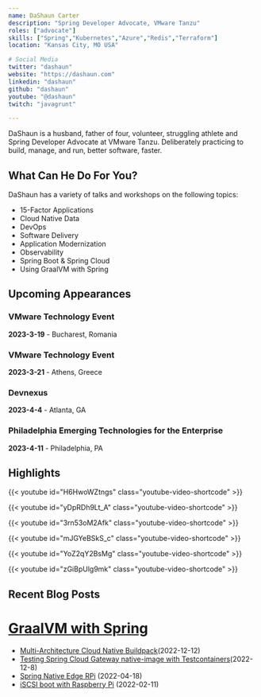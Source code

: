 ```yaml
---
name: DaShaun Carter
description: "Spring Developer Advocate, VMware Tanzu"
roles: ["advocate"]
skills: ["Spring","Kubernetes","Azure","Redis","Terraform"]
location: "Kansas City, MO USA"

# Social Media 
twitter: "dashaun"
website: "https://dashaun.com"
linkedin: "dashaun"
github: "dashaun"
youtube: "@dashaun"
twitch: "javagrunt"

---
```

<!-- markdownlint-disable MD041-->
DaShaun is a husband, father of four, volunteer, struggling athlete and Spring Developer Advocate at VMware Tanzu.
Deliberately practicing to build, manage, and run, better software, faster.

<!--more-->

## What Can He Do For You?

DaShaun has a variety of talks and workshops on the following topics:

- 15-Factor Applications
- Cloud Native Data
- DevOps
- Software Delivery
- Application Modernization
- Observability
- Spring Boot & Spring Cloud
- Using GraalVM with Spring

## Upcoming Appearances

### VMware Technology Event

**2023-3-19** - Bucharest, Romania

### VMware Technology Event

**2023-3-21** - Athens, Greece

### Devnexus

**2023-4-4** - Atlanta, GA

### Philadelphia Emerging Technologies for the Enterprise

**2023-4-11** - Philadelphia, PA

## Highlights

{{< youtube id="H6HwoWZtngs" class="youtube-video-shortcode" >}}

{{< youtube id="yDpRDh9Lt_A" class="youtube-video-shortcode" >}}

{{< youtube id="3rn53oM2Afk" class="youtube-video-shortcode" >}}

{{< youtube id="mJGYeBSkS_c" class="youtube-video-shortcode" >}}

{{< youtube id="YoZ2qY2BsMg" class="youtube-video-shortcode" >}}

{{< youtube id="zGiBpUlg9mk" class="youtube-video-shortcode" >}}

## Recent Blog Posts

# [GraalVM with Spring](https://tanzu.vmware.com/developer/guides/graalvm-with-spring/)

- [Multi-Architecture Cloud Native Buildpack](https://dashaun.com/posts/teamwork-makes-the-dream-work-for-multiarch-builder/)(2022-12-12)
- [Testing Spring Cloud Gateway native-image with Testcontainers](https://dashaun.com/posts/spring-cloud-gateway-4-0-0-rc2-native-example-with-testcontainers/)(2022-12-8)
- [Spring Native Edge RPi](https://dev.to/dashaun/spring-native-edge-rpi-5c7) (2022-04-18)
- [iSCSI boot with Raspberry Pi](https://dev.to/dashaun/raspberry-pi-3b-iscsi-boot-with-raspios-arm64-a2a) (2022-02-11)